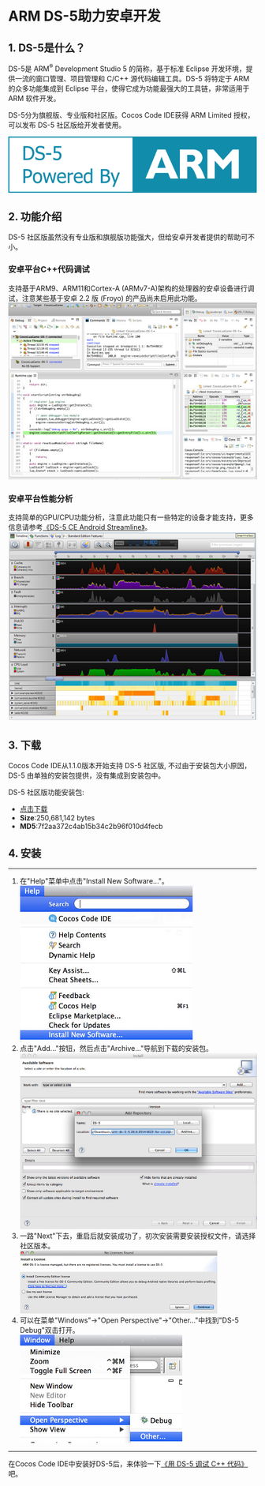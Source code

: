 # ARM DS-5助力安卓开发

## 1. DS-5是什么？
DS-5是 ARM<sup>®</sup> Development Studio 5 的简称，基于标准 Eclipse 开发环境，提供一流的窗口管理、项目管理和 C/C++ 源代码编辑工具。DS-5 将特定于 ARM 的众多功能集成到 Eclipse 平台，使得它成为功能最强大的工具链，非常适用于 ARM 软件开发。

DS-5分为旗舰版、专业版和社区版。Cocos Code IDE获得 ARM Limited 授权，可以发布 DS-5 社区版给开发者使用。

![](./res/arm-logo.png)

## 2. 功能介绍
DS-5 社区版虽然没有专业版和旗舰版功能强大，但给安卓开发者提供的帮助可不小。

### 安卓平台C++代码调试
支持基于ARM9、ARM11和Cortex-A (ARMv7-A)架构的处理器的安卓设备进行调试，注意某些基于安卓 2.2 版 (Froyo) 的产品尚未启用此功能。  
![](./res/ds-5-debug-feature.jpg)

### 安卓平台性能分析
支持简单的GPU/CPU功能分析，注意此功能只有一些特定的设备才能支持，更多信息请参考[《DS-5 CE Android Streamline》](http://ds.arm.com/zh-cn/developer-resources/tutorials/android-performance-analysis-streamline-tutorial/)。  
![](./res/ds-5-streamline-feature.jpg)

## 3. 下载
Cocos Code IDE从1.1.0版本开始支持 DS-5 社区版, 不过由于安装包大小原因，DS-5 由单独的安装包提供，没有集成到安装包中。

DS-5 社区版功能安装包:  
-  [点击下载](http://www.cocos2d-x.org/filedown/arm-ds-5-5.20.0.20141022-for-cci.zip)  
- __Size__:250,681,142 bytes  
- __MD5__:7f2aa372c4ab15b34c2b96f010d4fecb  

## 4. 安装

--------
1. 在"Help"菜单中点击"Install New Software..."。  
![](./res/install-new-software.jpg)
2. 点击"Add..."按钮，然后点击"Archive..."导航到下载的安装包。  
![](./res/locate-archive.jpg)
3. 一路"Next"下去，重启后就安装成功了，初次安装需要安装授权文件，请选择社区版本。  
![](./res/ds-5-ask-license.jpg)
4. 可以在菜单"Windows"->"Open Perspective"->"Other..."中找到"DS-5 Debug"双击打开。  
![](./res/open-ds-5.jpg)

--------
在Cocos Code IDE中安装好DS-5后，来体验一下[《用 DS-5 调试 C++ 代码》](./debug-with-ds-5/zh.md)吧。

